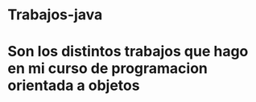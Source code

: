 # Trabajos-java
# Son los distintos trabajos que hago en mi curso de programacion orientada a objetos
